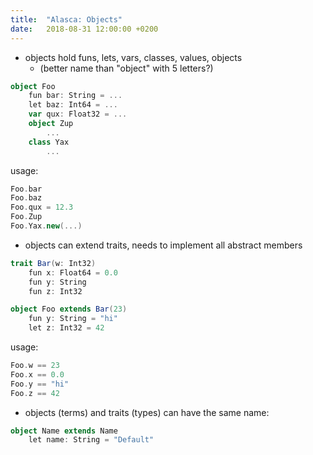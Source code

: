 ```yaml
---
title:  "Alasca: Objects"
date:   2018-08-31 12:00:00 +0200
---
```


- objects hold funs, lets, vars, classes, values, objects 
  - (better name than "object" with 5 letters?)

```scala
object Foo
	fun bar: String = ...
	let baz: Int64 = ...
	var qux: Float32 = ...
	object Zup
		...
	class Yax
		...
```
usage:
```scala
Foo.bar
Foo.baz
Foo.qux = 12.3
Foo.Zup
Foo.Yax.new(...)
```

 - objects can extend traits, needs to implement all abstract members

```scala
trait Bar(w: Int32)
	fun x: Float64 = 0.0
	fun y: String
	fun z: Int32

object Foo extends Bar(23)
	fun y: String = "hi"
	let z: Int32 = 42
```
usage:
```scala
Foo.w == 23
Foo.x == 0.0
Foo.y == "hi"
Foo.z == 42
```

 - objects (terms) and traits (types) can have the same name:

```scala
object Name extends Name
	let name: String = "Default"
```
